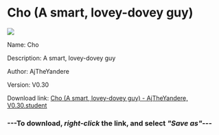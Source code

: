 # Cho (A smart, lovey-dovey guy)

<img src = "https://raw.githubusercontent.com/Arbiter1223/Daigaku-Gurashi-Custom-Students/master/Students/Files/Cho%20(A%20smart%2C%20lovey-dovey%20guy).png">

Name: Cho

Description: A smart, lovey-dovey guy

Author: AjTheYandere

Version: V0.30

Download link: <a href="https://raw.githubusercontent.com/Arbiter1223/Daigaku-Gurashi-Custom-Students/master/Students/Files/Cho%20(A%20smart%2C%20lovey-dovey%20guy)%20-%20AjTheYandere%2C%20V0.30.student">Cho (A smart, lovey-dovey guy) - AjTheYandere, V0.30.student</a>

### ---**To download, _right-click_ the link, and select _"Save as"_**---
